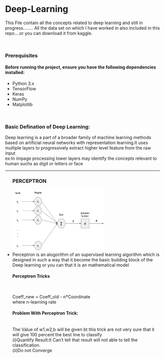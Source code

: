 # Deep-Learning
 <p>This File contain all the concepts related to deep learning and still in progress........
All the data set on which I have worked in also included in this repo....or you can download it from kaggle.</p>
<br>

<h3>Prerequisites</h3>
<h4>Before running the project, ensure you have the following dependencies installed:</h4>
<ul>
 <li>Python 3.x</li>
 <li>TensorFlow</li>
 <li>Keras</li>
 <li>NumPy</li>
 <li>Matplotlib</li>
</ul>
<br>

<p><h3><b>Basic Defination of Deep Learning:</b></h3>
Deep learning is a part of a broader family of machine learning methods based on artificial neural networks with representation learning.It uses multiple layers to progressively extract higher level feature from the raw input<br>
ex:In impage processing lower layers may identify the concepts relevant to human suchs as digit or letters or face</p>
<hr>

<ul>
  <h3><b>PERCEPTRON</b></h3>
  <img src="Single-Perceptron.jpg" style="height:200px;width:300px";"float">
  <li style="float">Perceptron is an alogorithm of an supervised learning algorithm which is designed in such a way that it become the basic building block of the Deep learning or you can that it is an mathematical model</li>
 <h4>Perceptron Tricks</h4><br>
  <p>Coeff_new = Coeff_old - n*Coordinate        <br> where n-learning rate
  <h4>Problem With Perceptron Trick:</h4><br>
   The Value of w1,w2,b will be given bt this trick are not very sure that it will give 100 percent the best line to classify<br>
   (i)Quantify Result:It Can't tell that result will not able to tell the classification.<br>
   (ii)Do not Converge
  </p>
 
